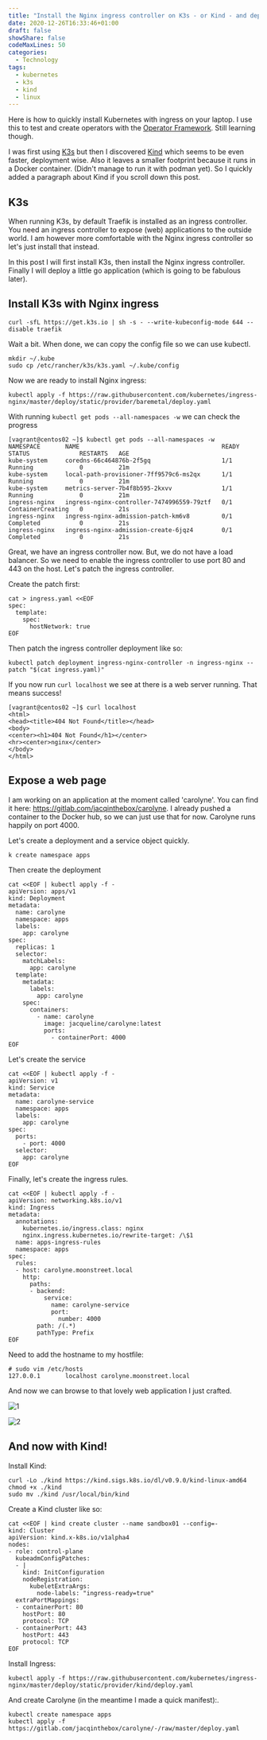 ```yaml
---
title: "Install the Nginx ingress controller on K3s - or Kind - and deploy a web app"
date: 2020-12-26T16:33:46+01:00
draft: false
showShare: false
codeMaxLines: 50
categories:
  - Technology
tags:
  - kubernetes
  - k3s 
  - kind
  - linux
---
```


Here is how to quickly install Kubernetes with ingress on your laptop. 
I use this to test and create operators with the [Operator Framework](https://operatorframework.io/). Still learning though.

I was first using [K3s](https://k3s.io/) but then I discovered [Kind](https://kind.sigs.k8s.io/) which seems to be even faster, deployment wise. Also it leaves a smaller footprint because it runs in a Docker container. (Didn't manage to run it with podman yet). So I quickly added a paragraph about Kind if you scroll down this post.

## K3s

When running K3s, by default Traefik is installed as an ingress controller. 
You need an ingress controller to expose (web) applications to the outside world.
I am however more comfortable with the Nginx ingress controller so let's just install that instead.

In this post I will first install K3s, then install the Nginx ingress controller. 
Finally I will deploy a little go application (which is going to be fabulous later).

## Install K3s with Nginx ingress

```shell
curl -sfL https://get.k3s.io | sh -s - --write-kubeconfig-mode 644 --disable traefik
```

Wait a bit. When done, we can copy the config file so we can use kubectl.

```shell
mkdir ~/.kube
sudo cp /etc/rancher/k3s/k3s.yaml ~/.kube/config
```

Now we are ready to install Nginx ingress:

```shell
kubectl apply -f https://raw.githubusercontent.com/kubernetes/ingress-nginx/master/deploy/static/provider/baremetal/deploy.yaml
```

With running `kubectl get pods --all-namespaces -w` we can check the progress

```shell
[vagrant@centos02 ~]$ kubectl get pods --all-namespaces -w
NAMESPACE       NAME                                        READY   STATUS              RESTARTS   AGE
kube-system     coredns-66c464876b-2f5gq                    1/1     Running             0          21m
kube-system     local-path-provisioner-7ff9579c6-ms2qx      1/1     Running             0          21m
kube-system     metrics-server-7b4f8b595-2kxvv              1/1     Running             0          21m
ingress-nginx   ingress-nginx-controller-7474996559-79ztf   0/1     ContainerCreating   0          21s
ingress-nginx   ingress-nginx-admission-patch-km6v8         0/1     Completed           0          21s
ingress-nginx   ingress-nginx-admission-create-6jqz4        0/1     Completed           0          21s
```

Great, we have an ingress controller now. But, we do not have a load balancer. So we need to enable the ingress controller to use port 80 and 443 on the host. Let's patch the ingress controller. 

Create the patch first:

```shell
cat > ingress.yaml <<EOF 
spec:
  template:
    spec:
      hostNetwork: true
EOF
```

Then patch the ingress controller deployment like so:

```shell
kubectl patch deployment ingress-nginx-controller -n ingress-nginx --patch "$(cat ingress.yaml)"
```

If you now run `curl localhost` we see at there is a web server running. That means success!

```shell
[vagrant@centos02 ~]$ curl localhost                                                                                                                            
<html>
<head><title>404 Not Found</title></head>
<body>
<center><h1>404 Not Found</h1></center>
<hr><center>nginx</center>
</body>
</html>
```

## Expose a web page

I am working on an application at the moment called 'carolyne'. 
You can find it here: https://gitlab.com/jacqinthebox/carolyne. 
I already pushed a container to the Docker hub, so we can just use that for now. 
Carolyne runs happily on port 4000.

Let's create a deployment and a service object quickly.

```shell
k create namespace apps
```
Then create the deployment

```shell
cat <<EOF | kubectl apply -f -
apiVersion: apps/v1
kind: Deployment
metadata:
  name: carolyne
  namespace: apps
  labels:
    app: carolyne
spec:
  replicas: 1
  selector:
    matchLabels:
      app: carolyne
  template:
    metadata:
      labels:
        app: carolyne
    spec:
      containers:
        - name: carolyne
          image: jacqueline/carolyne:latest
          ports:
            - containerPort: 4000
EOF
```
Let's create the service

```shell
cat <<EOF | kubectl apply -f -
apiVersion: v1
kind: Service
metadata:
  name: carolyne-service
  namespace: apps
  labels:
    app: carolyne
spec:
  ports:
    - port: 4000
  selector:
    app: carolyne
EOF
```

Finally, let's create the ingress rules.

```shell
cat <<EOF | kubectl apply -f -
apiVersion: networking.k8s.io/v1
kind: Ingress
metadata:
  annotations:
    kubernetes.io/ingress.class: nginx
    nginx.ingress.kubernetes.io/rewrite-target: /\$1
  name: apps-ingress-rules
  namespace: apps
spec:
  rules:
  - host: carolyne.moonstreet.local
    http:
      paths:
      - backend:
          service: 
            name: carolyne-service
            port: 
              number: 4000
        path: /(.*)
        pathType: Prefix
EOF
```

Need to add the hostname to my hostfile:

```shell
# sudo vim /etc/hosts
127.0.0.1       localhost carolyne.moonstreet.local
```

And now we can browse to that lovely web application I just crafted.

![1](/carolyne1.png)

![2](/carolyne2.png)


## And now with Kind!

Install Kind:

```shell
curl -Lo ./kind https://kind.sigs.k8s.io/dl/v0.9.0/kind-linux-amd64
chmod +x ./kind
sudo mv ./kind /usr/local/bin/kind
```

Create a Kind cluster like so:

```shell
cat <<EOF | kind create cluster --name sandbox01 --config=-
kind: Cluster
apiVersion: kind.x-k8s.io/v1alpha4
nodes:
- role: control-plane
  kubeadmConfigPatches:
  - |
    kind: InitConfiguration
    nodeRegistration:
      kubeletExtraArgs:
        node-labels: "ingress-ready=true"
  extraPortMappings:
  - containerPort: 80
    hostPort: 80
    protocol: TCP
  - containerPort: 443
    hostPort: 443
    protocol: TCP
EOF
```

Install Ingress: 

```shell
kubectl apply -f https://raw.githubusercontent.com/kubernetes/ingress-nginx/master/deploy/static/provider/kind/deploy.yaml
```
And create Carolyne (in the meantime I made a quick manifest):.  

```shell
kubectl create namespace apps
kubectl apply -f https://gitlab.com/jacqinthebox/carolyne/-/raw/master/deploy.yaml
```
